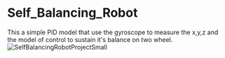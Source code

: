 # Self_Balancing_Robot
This a simple PID model that use the gyroscope to measure the x,y,z and the model of control to sustain it's balance on two wheel.
![SelfBalancingRobotProjectSmall](https://github.com/aliasghar1379/Self_Balancing_Robot/assets/59472710/31d34679-16f4-4db8-aaa6-b23660d67195)
